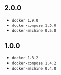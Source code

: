 2.0.0
-----

- `docker 1.9.0`
- `docker-compose 1.5.0`
- `docker-machine 0.5.0`

1.0.0
-----

- `docker 1.8.2`
- `docker-compose 1.4.2`
- `docker-machine 0.4.0`